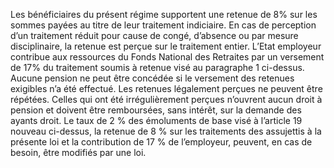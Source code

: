 Les bénéficiaires du présent régime supportent une retenue de 8% sur les sommes payées au titre de leur traitement indiciaire.
En cas de perception d’un traitement réduit pour cause de congé, d’absence ou par mesure disciplinaire, la retenue est perçue sur le traitement entier.
L’Etat employeur contribue aux ressources du Fonds National des Retraites par un versement de 17% du traitement soumis à retenue visé au paragraphe 1 ci-dessus.
Aucune pension ne peut être concédée si le versement des retenues exigibles n’a été effectué.
Les retenues légalement perçues ne peuvent être répétées. Celles qui ont été irrégulièrement perçues n’ouvrent aucun droit à pension et doivent être remboursées, sans intérêt, sur la demande des ayants droit.
Le taux de 2 % des émoluments de base visé à l’article 19 nouveau ci-dessus, la retenue de 8 % sur les traitements des assujettis à la présente loi et la contribution de 17 % de l’employeur, peuvent, en cas de besoin, être modifiés par une loi.